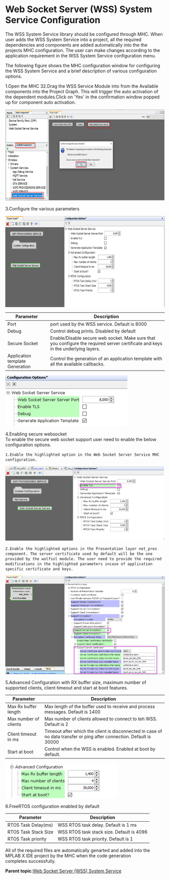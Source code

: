 # Web Socket Server \(WSS\) System Service Configuration

The WSS System Service library should be configured through MHC. When user adds the WSS System Service into a project, all the required dependencies and components are added automatically into the the projects MHC configuration. The user can make changes according to the application requirement in the WSS System Service configuration menu.

The following figure shows the MHC configuration window for configuring the WSS System Service and a brief description of various configuration options.

1.Open the MHC 32.Drag the WSS Service Module into from the Available components into the Project Graph. This will trigger the auto activation of the dependent modules.Click on 'Yes' in the confirmation window popped up for component auto activation.

![resized_Activate_WSS](GUID-F6E1FAA3-8E0B-4818-8E5B-9BD56B0C2142-low.png)

3.Configure the various parameters

![resized_ConfigWSS](GUID-1DB0A496-C953-48D0-ADCE-AB51521BBDAF-low.png)

|Parameter|Description|
|---------|-----------|
|Port|port used by the WSS service. Default is 8000|
|Debug|Control debug prints. Disabled by default|
|Secure Socket|Enable/Disable secure web socket. Make sure that you configure the required server certificate and keys in the underlying layers.|
|Application template Generation|Control the generation of an application template with all the available callbacks.|

![ConfWSS_PortDebugTLSAppTemplate](GUID-7F9FE90D-AB5C-48C2-9271-AC919BD9C062-low.png)

4.Enabling secure websocket<br />To enable the secure web socket support user need to enable the below configuration options.

```
1.Enable the highlighted option in the Web Socket Server Service MHC configuration.
```

![wss_tls_enable](GUID-15F59568-F491-4602-B2A7-C1AFFB592EBB-low.png)

```
2.Enable the highlighted options in the Presentation layer net_pres component. The server certificate used by default will be the one provided by the wolfssl module. The user need to provide the required modifications in the highlighted parameters incase of application specific certificate and keys.
```

![wss_tls_netpress](GUID-E91B9AB2-57D9-4BA5-82D9-C2A0C30C8DC0-low.png)

5.Advanced Configuration with RX buffer size, maximum number of supported clients, client timeout and start at boot features.

|Parameter|Description|
|---------|-----------|
|Max Rx buffer length|Max length of the buffer used to receive and process messages. Default is 1400|
|Max number of clients|Max number of clients allowed to connect to teh WSS. Default is 2|
|Client timeout in ms|Timeout after which the client is disconnected in case of no data transfer or ping after connection. Default is 30000|
|Start at boot|Control when the WSS is enabled. Enabled at boot by default.|

![AdvancedConf_WSS](GUID-B61E1EAD-6442-406F-8D16-20A712795AC5-low.png)

6.FreeRTOS configuration enabled by default

|Parameter|Description|
|---------|-----------|
|RTOS Task Delay\(ms\)|WSS RTOS task delay. Default is 1 ms|
|RTOS Task Stack Size|WSS RTOS task stack size. Default is 4096|
|RTOS Task priority|WSS RTOS task priority. Default is 1|

All of the required files are automatically genarted and added into the MPLAB X IDE project by the MHC when the code generation<br />completes successfully.

**Parent topic:**[Web Socket Server \(WSS\) System Service](GUID-097A4209-8474-480E-A141-6C8FC60A7671.md)

